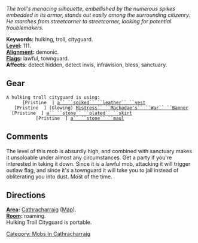 *The troll's menacing silhouette, embellished by the numerous spikes
embedded in its armor, stands out easily among the surrounding
citizenry. He marches from streetcorner to streetcorner, looking for
potential troublemakers.*

**Keywords:** hulking, troll, cityguard.  
**[Level](Level "wikilink"):** 111.  
**[Alignment](Alignment "wikilink"):** demonic.  
**[Flags](:Category:_Mob_Types "wikilink"):** lawful, townguard.  
**Affects:** detect hidden, detect invis, infravision, bless,
sanctuary.  

## Gear

`A hulking troll cityguard is using:`  
<worn on body>`      [Pristine  ] `[`a`` ``spiked`` ``leather`` ``vest`](Spiked_Leather_Vest "wikilink")  
<worn about body>`   [Pristine  ] (Glowing) `[`Mistress`` ``Machadae's`` ``War`` ``Banner`](Mistress_Machadae's_War_Banner "wikilink")  
<worn about waist>`  [Pristine  ] `[`a`` ``stone`` ``plated`` ``skirt`](Stone_Plated_Skirt "wikilink")  
<wielded>`           [Pristine  ] `[`a`` ``stone`` ``maul`](Stone_Maul "wikilink")

## Comments

The level of this mob is absurdly high, and combined with sanctuary
makes it unsoloable under almost any circumstances. Get a party if
you're interested in taking it down. Since it is a lawful mob, attacking
it will trigger outlaw flag, and since it's a townguard it will take you
to jail instead of obliterating you into dust. Most of the time.

## Directions

**[Area](:Category:_Areas "wikilink"):** [
Cathracharraig](:Category:_Cathracharraig "wikilink")
([Map](Cathracharraig_Map "wikilink")).  
**[Room](:Category:_Rooms "wikilink"):** roaming.  
Hulking Troll Cityguard is portable.  

[Category: Mobs In
Cathracharraig](Category:_Mobs_In_Cathracharraig "wikilink")
